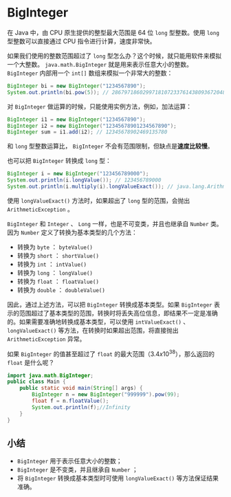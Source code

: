 # **BigInteger**

在 Java 中，由 CPU 原生提供的整型最大范围是 64 位 `long` 型整数。使用 `long` 型整数可以直接通过 CPU 指令进行计算，速度非常快。

如果我们使用的整数范围超过了 `long` 型怎么办？这个时候，就只能用软件来模拟一个大整数。 `java.math.BigInteger` 就是用来表示任意大小的整数。 `BigInteger` 内部用一个 `int[]` 数组来模拟一个非常大的整数：

```java
BigInteger bi = new BigInteger("1234567890");
System.out.println(bi.pow(5)); // 2867971860299718107233761438093672048294900000
```

对 `BigInteger` 做运算的时候，只能使用实例方法，例如，加法运算：


```java
BigInteger i1 = new BigInteger("1234567890");
BigInteger i2 = new BigInteger("12345678901234567890");
BigInteger sum = i1.add(i2); // 12345678902469135780
```

和 `long` 型整数运算比， `BigInteger` 不会有范围限制，但缺点是**速度比较慢**。

也可以把 `BigInteger` 转换成 `long` 型：

```java
BigInteger i = new BigInteger("123456789000");
System.out.println(i.longValue()); // 123456789000
System.out.println(i.multiply(i).longValueExact()); // java.lang.ArithmeticException: BigInteger out of long range
```

使用 `longValueExact()` 方法时，如果超出了 `long` 型的范围，会抛出 `ArithmeticException` 。

`BigInteger` 和 `Integer` 、 `Long` 一样，也是不可变类，并且也继承自 `Number` 类。因为 `Number` 定义了转换为基本类型的几个方法：

- 转换为 `byte` ： `byteValue()`
- 转换为 `short` ： `shortValue()`
- 转换为 `int` ： `intValue()`
- 转换为 `long` ： `longValue()`
- 转换为 `float` ： `floatValue()`
- 转换为 `double` ： `doubleValue()`

因此，通过上述方法，可以把 `BigInteger` 转换成基本类型。如果 `BigInteger` 表示的范围超过了基本类型的范围，转换时将丢失高位信息，即结果不一定是准确的。如果需要准确地转换成基本类型，可以使用 `intValueExact()` 、 `longValueExact()` 等方法，在转换时如果超出范围，将直接抛出 `ArithmeticException` 异常。

如果 `BigInteger` 的值甚至超过了 `float` 的最大范围（$3.4x10^{38}$），那么返回的 `float` 是什么呢？

```java
import java.math.BigInteger;
public class Main {
    public static void main(String[] args) {
        BigInteger n = new BigInteger("999999").pow(99);
        float f = n.floatValue();
        System.out.println(f);//Infinity
    }
}
```


## 小结

- `BigInteger` 用于表示任意大小的整数；
- `BigInteger` 是不变类，并且继承自 `Number` ；
- 将 `BigInteger` 转换成基本类型时可使用 `longValueExact()` 等方法保证结果准确。


